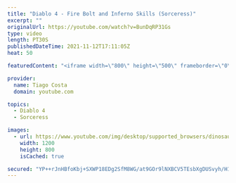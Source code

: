```yaml
---
title: "Diablo 4 - Fire Bolt and Inferno Skills (Sorceress)"
excerpt: ""
originalUrl: https://youtube.com/watch?v=BunDqRP31Gs
type: video
length: PT30S
publishedDateTime: 2021-11-12T17:11:05Z
heat: 50

featuredContent: "<iframe width=\"800\" height=\"500\" frameborder=\"0\" src=\"https://www.youtube.com/embed/BunDqRP31Gs\" allow=\"accelerometer; autoplay; encrypted-media; gyroscope; picture-in-picture\" allowfullscreen></iframe>"

provider:
  name: Tiago Costa
  domain: youtube.com

topics:
  - Diablo 4
  - Sorceress

images:
  - url: https://www.youtube.com/img/desktop/supported_browsers/dinosaur.png
    width: 1200
    height: 800
    isCached: true

secured: "YP++rJnHBfoKbj+SXWP18EDg2SfM8WG/at9GOr9lNXBCV5TEsbXgDUSvyh/H1cF12DPEu3Ax2/2NdQwtr7pnKKGD64pQDEIzMHfqgkm/LToe3IKhbKscV66LuHoI61LE1CVzPnmBUE7jiwl/P+HyZSJNS0nryVHJIqy8w1BqPvmcLHfWDefpkaaSsqMhdmSqVAtvXJjboIag7qM4GMhNap7ll/a+fhDEnsQ/NRzfVnljTYnmklTwy4404MnLZh2jEOu2gdQ96LJ1ASAWpykPezN9ED5QJTXX373LJ5lgyy6mIhGZy8QNKqCOO+fFuyRCGzPeR8HYwbem/SDjgOTrpDshmqfI0s8tIJkbXcQqtX4a76rpGmk/5WO3mk45cK7Val+NvcpEWAPnJaYiOrFww3eQyzqfA4OKkJrUk7kk7eg=;n/9XMen5t6K+wUx+PVnOkw=="
---
```


